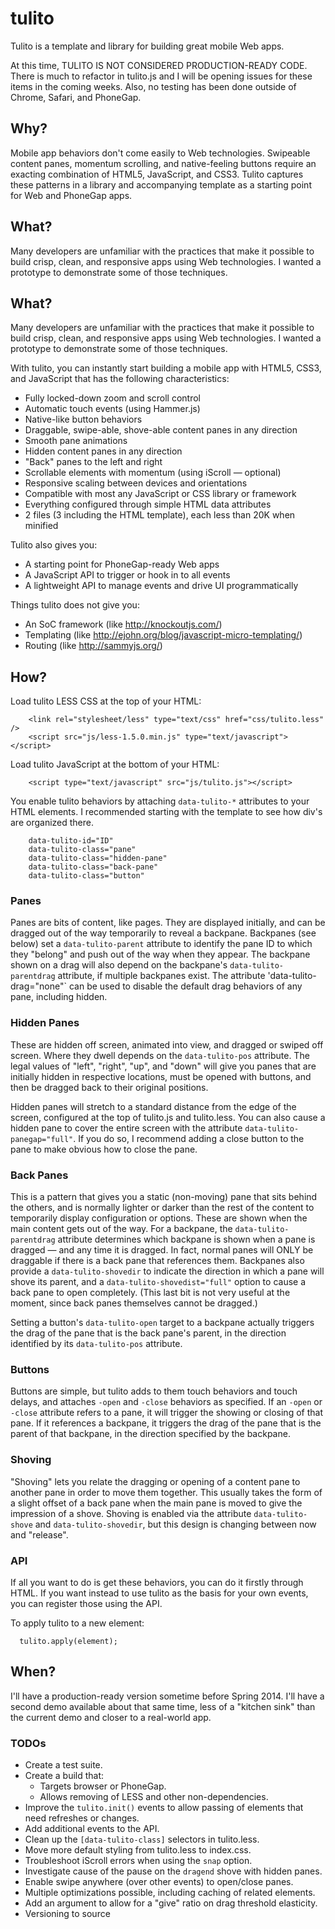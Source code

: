 tulito
======

Tulito is a template and library for building great mobile Web apps.

At this time, TULITO IS NOT CONSIDERED PRODUCTION-READY CODE. There is much to refactor in tulito.js and I will be opening issues for these items in the coming weeks. Also, no testing has been done outside of Chrome, Safari, and PhoneGap.

Why?
----

Mobile app behaviors don't come easily to Web technologies. Swipeable content panes, momentum scrolling, and native-feeling buttons require an exacting combination of HTML5, JavaScript, and CSS3. Tulito captures these patterns in a library and accompanying template as a starting point for Web and PhoneGap apps.

What?
-----

Many developers are unfamiliar with the practices that make it possible to build crisp, clean, and responsive apps using Web technologies. I wanted a prototype to demonstrate some of those techniques.

What?
-----

Many developers are unfamiliar with the practices that make it possible to build crisp, clean, and responsive apps using Web technologies. I wanted a prototype to demonstrate some of those techniques.

With tulito, you can instantly start building a mobile app with HTML5, CSS3, and JavaScript that has the following characteristics:

- Fully locked-down zoom and scroll control
- Automatic touch events (using Hammer.js)
- Native-like button behaviors
- Draggable, swipe-able, shove-able content panes in any direction
- Smooth pane animations
- Hidden content panes in any direction
- "Back" panes to the left and right
- Scrollable elements with momentum (using iScroll — optional)
- Responsive scaling between devices and orientations
- Compatible with most any JavaScript or CSS library or framework
- Everything configured through simple HTML data attributes
- 2 files (3 including the HTML template), each less than 20K when minified

Tulito also gives you:

- A starting point for PhoneGap-ready Web apps
- A JavaScript API to trigger or hook in to all events
- A lightweight API to manage events and drive UI programmatically

Things tulito does not give you:

- An SoC framework (like http://knockoutjs.com/)
- Templating (like http://ejohn.org/blog/javascript-micro-templating/)
- Routing (like http://sammyjs.org/)

How?
----

Load tulito LESS CSS at the top of your HTML:

        <link rel="stylesheet/less" type="text/css" href="css/tulito.less" />
        <script src="js/less-1.5.0.min.js" type="text/javascript"></script>
		
Load tulito JavaScript at the bottom of your HTML:

	    <script type="text/javascript" src="js/tulito.js"></script>

You enable tulito behaviors by attaching `data-tulito-*` attributes to your HTML elements. I recommended starting with the template to see how div's are organized there.
    
        data-tulito-id="ID"
        data-tulito-class="pane"
        data-tulito-class="hidden-pane"
        data-tulito-class="back-pane"
        data-tulito-class="button"

### Panes

Panes are bits of content, like pages. They are displayed initially, and can be dragged out of the way temporarily to reveal a backpane.  Backpanes (see below) set a `data-tulito-parent` attribute to identify the pane ID to which they "belong" and push out of the way when they appear. The backpane shown on a drag will also depend on the backpane's `data-tulito-parentdrag` attribute, if multiple backpanes exist. The attribute 'data-tulito-drag="none"` can be used to disable the default drag behaviors of any pane, including hidden.

### Hidden Panes

These are hidden off screen, animated into view, and dragged or swiped off screen. Where they dwell depends on the `data-tulito-pos` attribute. The legal values of "left", "right", "up", and "down" will give you panes that are initially hidden in respective locations, must be opened with buttons, and then be dragged back to their original positions.

Hidden panes will stretch to a standard distance from the edge of the screen, configured at the top of tulito.js and tulito.less. You can also cause a hidden pane to cover the entire screen with the attribute `data-tulito-panegap="full"`. If you do so, I recommend adding a close button to the pane to make obvious how to close the pane. 

### Back Panes

This is a pattern that gives you a static (non-moving) pane that sits behind the others, and is normally lighter or darker than the rest of the content to temporarily display configuration or options. These are shown when the main content gets out of the way. For a backpane, the `data-tulito-parentdrag` attribute determines which backpane is shown when a pane is dragged — and any time it is dragged. In fact, normal panes will ONLY be draggable if there is a back pane that references them. Backpanes also provide a `data-tulito-shovedir` to indicate the direction in which a pane will shove its parent, and a `data-tulito-shovedist="full"` option to cause a back pane to open completely. (This last bit is not very useful at the moment, since back panes themselves cannot be dragged.)

Setting a button's `data-tulito-open` target to a backpane actually triggers the drag of the pane that is the back pane's parent, in the direction identified by its `data-tulito-pos` attribute.

### Buttons

Buttons are simple, but tulito adds to them touch behaviors and touch delays, and attaches `-open` and `-close` behaviors as specified. If an `-open` or `-close` attribute refers to a pane, it will trigger the showing or closing of that pane. If it references a backpane, it triggers the drag of the pane that is the parent of that backpane, in the direction specified by the backpane.

### Shoving

"Shoving" lets you relate the dragging or opening of a content pane to another pane in order to move them together. This usually takes the form of a slight offset of a back pane when the main pane is moved to give the impression of a shove. Shoving is enabled via the attribute `data-tulito-shove` and `data-tulito-shovedir`, but this design is changing between now and "release".

### API

If all you want to do is get these behaviors, you can do it firstly through HTML. If you want instead to use tulito as the basis for your own events, you can register those using the API.

To apply tulito to a new element:

      tulito.apply(element);

When?
-----

I'll have a production-ready version sometime before Spring 2014. I'll have a second demo available about that same time, less of a "kitchen sink" than the current demo and closer to a real-world app.

### TODOs

- Create a test suite.
- Create a build that:
 	- Targets browser or PhoneGap.
	- Allows removing of LESS and other non-dependencies.
- Improve the `tulito.init()` events to allow passing of elements that need refreshes or changes.
- Add additional events to the API.
- Clean up the `[data-tulito-class]` selectors in tulito.less.
- Move more default styling from tulito.less to index.css. 
- Troubleshoot iScroll errors when using the `snap` option.
- Investigate cause of the pause on the `dragend` shove with hidden panes.
- Enable swipe anywhere (over other events) to open/close panes.
- Multiple optimizations possible, including caching of related elements.
- Add an argument to allow for a "give" ratio on drag threshold elasticity.
- Versioning to source


